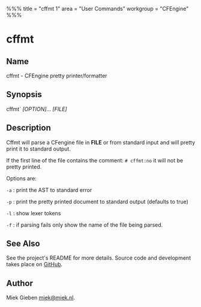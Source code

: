 %%%
title = "cffmt 1"
area = "User Commands"
workgroup = "CFEngine"
%%%

cffmt
=====

## Name

cffmt - CFEngine pretty printer/formatter

## Synopsis

cffmt` *[OPTION]*... *[FILE]*

## Description

Cffmt will parse a CFengine file in **FILE** or from standard input and will pretty print it to
standard output.

If the first line of the file contains the comment: `# cffmt:no`  it will not be pretty printed.

Options are:

`-a`
:   print the AST to standard error

`-p`
:   print the pretty printed document to standard output (defaults to true)

`-l`
:   show lexer tokens

`-f`
:   if parsing fails only show the name of the file being parsed.

## See Also

See the project's README for more details. Source code and development takes place on
[GitHub](https://github.com/miekg/cf).

## Author

Miek Gieben <miek@miek.nl>.
